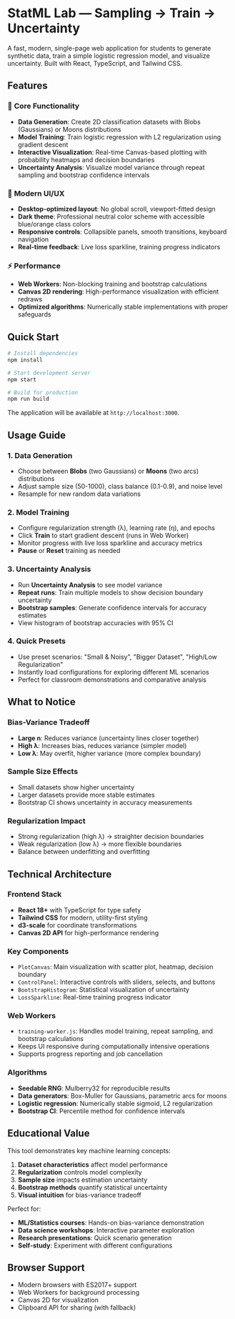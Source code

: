 # StatML Lab — Sampling → Train → Uncertainty

A fast, modern, single-page web application for students to generate synthetic data, train a simple logistic regression model, and visualize uncertainty. Built with React, TypeScript, and Tailwind CSS.

## Features

### 🎯 **Core Functionality**
- **Data Generation**: Create 2D classification datasets with Blobs (Gaussians) or Moons distributions
- **Model Training**: Train logistic regression with L2 regularization using gradient descent
- **Interactive Visualization**: Real-time Canvas-based plotting with probability heatmaps and decision boundaries
- **Uncertainty Analysis**: Visualize model variance through repeat sampling and bootstrap confidence intervals

### 🎨 **Modern UI/UX**
- **Desktop-optimized layout**: No global scroll, viewport-fitted design
- **Dark theme**: Professional neutral color scheme with accessible blue/orange class colors
- **Responsive controls**: Collapsible panels, smooth transitions, keyboard navigation
- **Real-time feedback**: Live loss sparkline, training progress indicators

### ⚡ **Performance**
- **Web Workers**: Non-blocking training and bootstrap calculations
- **Canvas 2D rendering**: High-performance visualization with efficient redraws
- **Optimized algorithms**: Numerically stable implementations with proper safeguards

## Quick Start

```bash
# Install dependencies
npm install

# Start development server
npm start

# Build for production
npm run build
```

The application will be available at `http://localhost:3000`.

## Usage Guide

### 1. **Data Generation**
- Choose between **Blobs** (two Gaussians) or **Moons** (two arcs) distributions
- Adjust sample size (50-1000), class balance (0.1-0.9), and noise level
- Resample for new random data variations

### 2. **Model Training**
- Configure regularization strength (λ), learning rate (η), and epochs
- Click **Train** to start gradient descent (runs in Web Worker)
- Monitor progress with live loss sparkline and accuracy metrics
- **Pause** or **Reset** training as needed

### 3. **Uncertainty Analysis**
- Run **Uncertainty Analysis** to see model variance
- **Repeat runs**: Train multiple models to show decision boundary uncertainty
- **Bootstrap samples**: Generate confidence intervals for accuracy estimates
- View histogram of bootstrap accuracies with 95% CI

### 4. **Quick Presets**
- Use preset scenarios: "Small & Noisy", "Bigger Dataset", "High/Low Regularization"
- Instantly load configurations for exploring different ML scenarios
- Perfect for classroom demonstrations and comparative analysis

## What to Notice

### **Bias-Variance Tradeoff**
- **Large n**: Reduces variance (uncertainty lines closer together)
- **High λ**: Increases bias, reduces variance (simpler model)
- **Low λ**: May overfit, higher variance (more complex boundary)

### **Sample Size Effects**
- Small datasets show higher uncertainty
- Larger datasets provide more stable estimates
- Bootstrap CI shows uncertainty in accuracy measurements

### **Regularization Impact**
- Strong regularization (high λ) → straighter decision boundaries
- Weak regularization (low λ) → more flexible boundaries
- Balance between underfitting and overfitting

## Technical Architecture

### **Frontend Stack**
- **React 18+** with TypeScript for type safety
- **Tailwind CSS** for modern, utility-first styling
- **d3-scale** for coordinate transformations
- **Canvas 2D API** for high-performance rendering

### **Key Components**
- `PlotCanvas`: Main visualization with scatter plot, heatmap, decision boundary
- `ControlPanel`: Interactive controls with sliders, selects, and buttons
- `BootstrapHistogram`: Statistical visualization of uncertainty
- `LossSparkline`: Real-time training progress indicator

### **Web Workers**
- `training-worker.js`: Handles model training, repeat sampling, and bootstrap calculations
- Keeps UI responsive during computationally intensive operations
- Supports progress reporting and job cancellation

### **Algorithms**
- **Seedable RNG**: Mulberry32 for reproducible results
- **Data generators**: Box-Muller for Gaussians, parametric arcs for moons
- **Logistic regression**: Numerically stable sigmoid, L2 regularization
- **Bootstrap CI**: Percentile method for confidence intervals

## Educational Value

This tool demonstrates key machine learning concepts:

1. **Dataset characteristics** affect model performance
2. **Regularization** controls model complexity
3. **Sample size** impacts estimation uncertainty
4. **Bootstrap methods** quantify statistical uncertainty
5. **Visual intuition** for bias-variance tradeoff

Perfect for:
- **ML/Statistics courses**: Hands-on bias-variance demonstration
- **Data science workshops**: Interactive parameter exploration
- **Research presentations**: Quick scenario generation
- **Self-study**: Experiment with different configurations

## Browser Support

- Modern browsers with ES2017+ support
- Web Workers for background processing
- Canvas 2D for visualization
- Clipboard API for sharing (with fallback)
